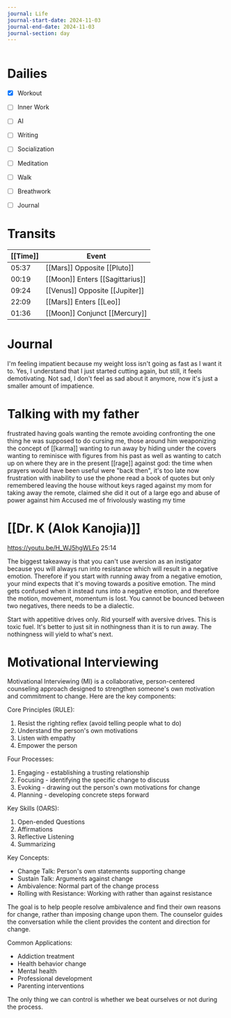 ```yaml
---
journal: Life
journal-start-date: 2024-11-03
journal-end-date: 2024-11-03
journal-section: day
---
```


```calendar-nav
```

# Dailies

- [x] Workout
- [ ] Inner Work
- [ ] AI
- [ ] Writing
- [ ] Socialization
- [ ] Meditation
- [ ] Walk
- [ ] Breathwork
- [ ] Journal


# Transits

| [[Time]] | Event                           |
| -------- | ------------------------------- |
| 05:37    | [[Mars]] Opposite [[Pluto]]     |
| 00:19    | [[Moon]] Enters [[Sagittarius]] |
| 09:24    | [[Venus]] Opposite [[Jupiter]]  |
| 22:09    | [[Mars]] Enters [[Leo]]         |
| 01:36    | [[Moon]] Conjunct [[Mercury]]   |



# Journal

I'm feeling impatient because my weight loss isn't going as fast as I want it to. Yes, I understand that I just started cutting again, but still, it feels demotivating. Not sad, I don't feel as sad about it anymore, now it's just a smaller amount of impatience. 

# Talking with my father
frustrated
having goals
wanting the remote
avoiding confronting the one thing he was supposed to do
cursing me, those around him weaponizing the concept of [[karma]]
wanting to run away by hiding under the covers
wanting to reminisce with figures from his past as well as wanting to catch up on where they are in the present
[[rage]] against god: the time when prayers would have been useful were "back then", it's too late now
frustration with inability to use the phone
read a book of  quotes but only remembered leaving the house without keys
raged against my mom for taking away the remote, claimed she did it out of a large ego and abuse of power against him
Accused me of frivolously wasting my time
# [[Dr. K (Alok Kanojia)]]
https://youtu.be/H_WJ5hgWLFo 25:14

The biggest takeaway is that you can't use aversion as an instigator because you will always run into resistance which will result in a negative emotion. Therefore if you start with running away from a negative emotion, your mind expects that it's moving towards a positive emotion. The mind gets confused when it instead runs into a negative emotion, and therefore the motion, movement, momentum is lost. You cannot be bounced between two negatives, there needs to be a dialectic.

Start with appetitive drives only. Rid yourself with aversive drives. This is toxic fuel. It's better to just sit in nothingness than it is to run away. The nothingness will yield to what's next. 


# Motivational Interviewing
Motivational Interviewing (MI) is a collaborative, person-centered counseling approach designed to strengthen someone's own motivation and commitment to change. Here are the key components:

Core Principles (RULE):

1. Resist the righting reflex (avoid telling people what to do)
2. Understand the person's own motivations
3. Listen with empathy
4. Empower the person

Four Processes:

1. Engaging - establishing a trusting relationship
2. Focusing - identifying the specific change to discuss
3. Evoking - drawing out the person's own motivations for change
4. Planning - developing concrete steps forward

Key Skills (OARS):

1. Open-ended Questions
2. Affirmations
3. Reflective Listening
4. Summarizing

Key Concepts:

- Change Talk: Person's own statements supporting change
- Sustain Talk: Arguments against change
- Ambivalence: Normal part of the change process
- Rolling with Resistance: Working with rather than against resistance

The goal is to help people resolve ambivalence and find their own reasons for change, rather than imposing change upon them. The counselor guides the conversation while the client provides the content and direction for change.

Common Applications:

- Addiction treatment
- Health behavior change
- Mental health
- Professional development
- Parenting interventions

The only thing we can control is whether we beat ourselves or not during the process.